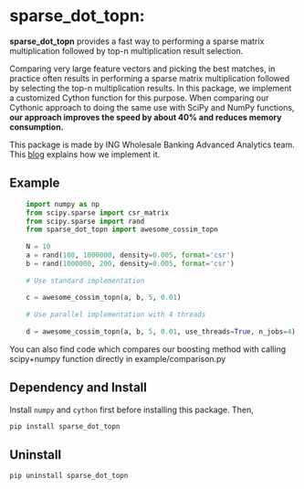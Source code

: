# sparse\_dot\_topn: 

**sparse\_dot\_topn** provides a fast way to performing a sparse matrix multiplication followed by top-n multiplication result selection.

Comparing very large feature vectors and picking the best matches, in practice often results in performing a sparse matrix multiplication followed by selecting the top-n multiplication results. In this package, we implement a customized Cython function for this purpose. When comparing our Cythonic approach to doing the same use with SciPy and NumPy functions, **our approach improves the speed by about 40% and reduces memory consumption.**

This package is made by ING Wholesale Banking Advanced Analytics team. This [blog](https://medium.com/@ingwbaa/https-medium-com-ingwbaa-boosting-selection-of-the-most-similar-entities-in-large-scale-datasets-450b3242e618) explains how we implement it.

## Example
``` python
    import numpy as np
    from scipy.sparse import csr_matrix
    from scipy.sparse import rand
    from sparse_dot_topn import awesome_cossim_topn
    
    N = 10
    a = rand(100, 1000000, density=0.005, format='csr')
    b = rand(1000000, 200, density=0.005, format='csr')
    
    # Use standard implementation
    
    c = awesome_cossim_topn(a, b, 5, 0.01)
    
    # Use parallel implementation with 4 threads
    
    d = awesome_cossim_topn(a, b, 5, 0.01, use_threads=True, n_jobs=4)
```

You can also find code which compares our boosting method with calling scipy+numpy function directly in example/comparison.py

## Dependency and Install
Install `numpy` and `cython` first before installing this package. Then,
``` sh
pip install sparse_dot_topn
```


## Uninstall
``` sh
pip uninstall sparse_dot_topn
```
